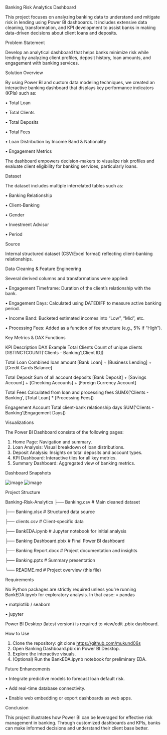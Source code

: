 Banking Risk Analytics Dashboard

This project focuses on analyzing banking data to understand and mitigate risk in lending using Power BI dashboards. It includes extensive data cleaning, transformation, and KPI development to assist banks in making data-driven decisions about client loans and deposits.

Problem Statement

Develop an analytical dashboard that helps banks minimize risk while lending by analyzing client profiles, deposit history, loan amounts, and engagement with banking services.

Solution Overview

By using Power BI and custom data modeling techniques, we created an interactive banking dashboard that displays key performance indicators (KPIs) such as:

•	Total Loan

•	Total Clients

•	Total Deposits

•	Total Fees

•	Loan Distribution by Income Band & Nationality

•	Engagement Metrics

The dashboard empowers decision-makers to visualize risk profiles and evaluate client eligibility for banking services, particularly loans.

Dataset

The dataset includes multiple interrelated tables such as:

•	Banking Relationship

•	Client-Banking

•	Gender

•	Investment Advisor

•	Period

Source

Internal structured dataset (CSV/Excel format) reflecting client-banking relationships.

Data Cleaning & Feature Engineering

Several derived columns and transformations were applied:

•	Engagement Timeframe: Duration of the client’s relationship with the bank.

•	Engagement Days: Calculated using DATEDIFF to measure active banking period.

•	Income Band: Bucketed estimated incomes into “Low”, “Mid”, etc.

•	Processing Fees: Added as a function of fee structure (e.g., 5% if “High”).

Key Metrics & DAX Functions

KPI	Description	DAX Example
Total Clients	Count of unique clients	DISTINCTCOUNT('Clients - Banking'[Client ID])

Total Loan	Combined loan amount	[Bank Loan] + [Business Lending] + [Credit Cards Balance]

Total Deposit	Sum of all account deposits	[Bank Deposit] + [Savings Account] + [Checking Accounts] + [Foreign Currency Account]

Total Fees	Calculated from loan and processing fees	SUMX('Clients - Banking', [Total Loan] * [Processing Fees])

Engagement Account	Total client-bank relationship days	SUM('Clients - Banking'[Engagement Days])

Visualizations

The Power BI Dashboard consists of the following pages:
1.	Home Page: Navigation and summary.
2.	Loan Analysis: Visual breakdown of loan distributions.
3.	Deposit Analysis: Insights on total deposits and account types.
4.	KPI Dashboard: Interactive tiles for all key metrics.
5.	Summary Dashboard: Aggregated view of banking metrics.

Dashboard Snapshots

![image](https://github.com/user-attachments/assets/796e41d5-f117-4ef0-93c8-15f441645304)
![image](https://github.com/user-attachments/assets/d8d46aca-050f-4508-a49e-4cc3975fced8)

Project Structure

Banking-Risk-Analytics
├── Banking.csv               # Main cleaned dataset

├── Banking.xlsx              # Structured data source

├── clients.csv               # Client-specific data

├── BankEDA.ipynb            # Jupyter notebook for initial analysis

├── Banking Dashboard.pbix    # Final Power BI dashboard

├── Banking Report.docx       # Project documentation and insights

├── Banking.pptx              # Summary presentation

└── README.md                 # Project overview (this file)

Requirements

No Python packages are strictly required unless you're running BankEDA.ipynb for exploratory analysis. In that case:
•	pandas

•	matplotlib / seaborn

•	jupyter

Power BI Desktop (latest version) is required to view/edit .pbix dashboard.

How to Use

1.	Clone the repository:
git clone https://github.com/mukund06s
2.	Open Banking Dashboard.pbix in Power BI Desktop.
3.	Explore the interactive visuals.
4.	(Optional) Run the BankEDA.ipynb notebook for preliminary EDA.

Future Enhancements

•	Integrate predictive models to forecast loan default risk.

•	Add real-time database connectivity.

•	Enable web embedding or export dashboards as web apps.

Conclusion

This project illustrates how Power BI can be leveraged for effective risk management in banking. Through customized dashboards and KPIs, banks can make informed decisions and understand their client base better.

